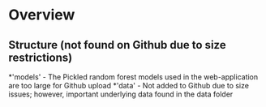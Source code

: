 # Overview

## Structure (not found on Github due to size restrictions)

*'models' - The Pickled random forest models used in the web-application are too large for Github upload
*'data' - Not added to Github due to size issues; however, important underlying data found in the data folder

